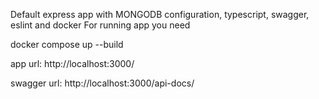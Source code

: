 Default express app with MONGODB configuration, typescript, swagger, eslint and docker
For running app you need

docker compose up --build

app url:
http://localhost:3000/

swagger url:
http://localhost:3000/api-docs/